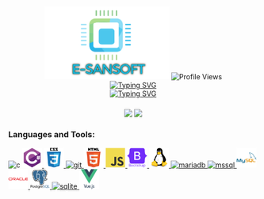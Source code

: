 <!-- Header Banner -->
<div id="top"></div>
<div align="center">
    <img width="50%" alt="Welcome to my profile!" src="https://github.com/Sornrammuter/Sornrammuter/blob/main/E-SANSOFT.png?raw=true">
    <img src="https://komarev.com/ghpvc/?username=Sornrammuter&style=flat-square&color=2ef847" alt="Profile Views"/>
</div>

<!-- Dynamic Text -->
<div align="center">
    <a href="https://git.io/typing-svg">
        <img src="https://readme-typing-svg.demolab.com?font=JetBrains+Mono&weight=600&size=32&duration=3000&pause=1000&color=2ef847&center=true&vCenter=true&width=500&lines=I'm+Adminrammuter;Delphi+Expert;" alt="Typing SVG" />
    </a>
</div>

<!-- Dynamic Text -->
<div align="center">
    <a href="https://git.io/typing-svg">
        <img src="https://readme-typing-svg.demolab.com?font=JetBrains+Mono&weight=600&size=32&duration=3000&pause=1000&color=2ef847&center=true&vCenter=true&width=500&lines=I'm+A+passionate;Full+Stack+Developer;from+Thailand;" alt="Typing SVG" />
    </a>
</div>
<h3 align="center"></h3>

<!-- GitHub Stats Section -->
<div align="center">
    <img height="180em" src="https://github-readme-stats.vercel.app/api?username=Sornrammuter&show_icons=true&theme=dark&include_all_commits=true&count_private=true&hide_border=true&title_color=2ef847&icon_color=2ef847&bg_color=0d1117"/>
    <img height="180em" src="https://github-readme-stats.vercel.app/api/top-langs/?username=Sornrammuter&layout=compact&langs_count=7&theme=dark&hide_border=true&title_color=2ef847&bg_color=0d1117"/>
</div>

<h3 align="left">Languages and Tools:</h3>
<p align="left"> <img src="https://upload.wikimedia.org/wikipedia/commons/5/55/Delphi_Logo_12.svg" alt="c" width="40" height="40"/> </a> <a href="https://www.w3schools.com/cs/" target="_blank" rel="noreferrer"> <img src="https://raw.githubusercontent.com/devicons/devicon/master/icons/csharp/csharp-original.svg" alt="csharp" width="40" height="40"/> </a> <a href="https://www.w3schools.com/css/" target="_blank" rel="noreferrer"> <img src="https://raw.githubusercontent.com/devicons/devicon/master/icons/css3/css3-original-wordmark.svg" alt="css3" width="40" height="40"/> </a> <a href="https://git-scm.com/" target="_blank" rel="noreferrer"> <img src="https://www.vectorlogo.zone/logos/git-scm/git-scm-icon.svg" alt="git" width="40" height="40"/> </a> <a href="https://www.w3.org/html/" target="_blank" rel="noreferrer"> <img src="https://raw.githubusercontent.com/devicons/devicon/master/icons/html5/html5-original-wordmark.svg" alt="html5" width="40" height="40"/> </a> <a href="https://developer.mozilla.org/en-US/docs/Web/JavaScript" target="_blank" rel="noreferrer"> <img src="https://raw.githubusercontent.com/devicons/devicon/master/icons/javascript/javascript-original.svg" alt="javascript" width="40" height="40"/> </a> <a href="https://www.linux.org/" target="_blank" rel="noreferrer"> <a href="https://getbootstrap.com" target="_blank" rel="noreferrer"> <img src="https://raw.githubusercontent.com/devicons/devicon/master/icons/bootstrap/bootstrap-plain-wordmark.svg" alt="bootstrap" width="40" height="40"/> </a> <a href="https://www.cprogramming.com/" target="_blank" rel="noreferrer"><img src="https://raw.githubusercontent.com/devicons/devicon/master/icons/linux/linux-original.svg" alt="linux" width="40" height="40"/> </a> <a href="https://mariadb.org/" target="_blank" rel="noreferrer"> <img src="https://www.vectorlogo.zone/logos/mariadb/mariadb-icon.svg" alt="mariadb" width="40" height="40"/> </a> <a href="https://www.microsoft.com/en-us/sql-server" target="_blank" rel="noreferrer"> <img src="https://www.svgrepo.com/show/303229/microsoft-sql-server-logo.svg" alt="mssql" width="40" height="40"/> </a> <a href="https://www.mysql.com/" target="_blank" rel="noreferrer"> <img src="https://raw.githubusercontent.com/devicons/devicon/master/icons/mysql/mysql-original-wordmark.svg" alt="mysql" width="40" height="40"/> </a> <a href="https://www.oracle.com/" target="_blank" rel="noreferrer"> <img src="https://raw.githubusercontent.com/devicons/devicon/master/icons/oracle/oracle-original.svg" alt="oracle" width="40" height="40"/> </a> <a href="https://www.postgresql.org" target="_blank" rel="noreferrer"> <img src="https://raw.githubusercontent.com/devicons/devicon/master/icons/postgresql/postgresql-original-wordmark.svg" alt="postgresql" width="40" height="40"/> </a> <a href="https://www.sqlite.org/" target="_blank" rel="noreferrer"> <img src="https://www.vectorlogo.zone/logos/sqlite/sqlite-icon.svg" alt="sqlite" width="40" height="40"/> </a> <a href="https://vuejs.org/" target="_blank" rel="noreferrer"> <img src="https://raw.githubusercontent.com/devicons/devicon/master/icons/vuejs/vuejs-original-wordmark.svg" alt="vuejs" width="40" height="40"/> </a> </p>
